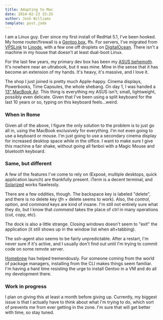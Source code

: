 ```yaml
---
title: Adapting to Mac
date: 2014-02-23 15:25
author: Josh Williams
template: post.jade
---
```

I am a Linux guy.  Ever since my first install of RedHat 5.1, I've been hooked.
My home router/firewall is a [Gentoo box](http://www.gentoo.org), ffs.  For
servers, I've migrated from [VPSLink](http://vpslink.com) to
[Linode](https://www.linode.com), with a few one off droplets on
[DigitalOcean](http://www.digitalocean.com).  There isn't a machine in my
house that doesn't at least dual-boot Linux.

For the last few years, my primary dev box has been my [ASUS behemoth](http://www.asus.com/ROG_ROG/G74SX/).
It's nowhere near an ultrabook, but it was mine.  Mine in the sense that it 
has become an extension of my hands.  It's heavy, it's massive, and I love it.

<!--more-->

The shop I just joined is pretty much Apple-happy.  Cinema displays, Powerbooks,
Time Capsules, the whole shebang.  On day 1, I was handed a [13" MacBook Air](http://support.apple.com/kb/SP670).
This thing is everything my ASUS isn't; small, lightweight, possibly even delicate.
Given that I've been using a split keyboard for the last 10 years or so, typing
on this keyboard feels...weird.

### When in Rome

Given all of the above, I figure the only solution to the problem is to just
go all in, using the MacBook exclusively for everything.  I'm not even going to
use a keyboard or mouse.  I'm just going to use a secondary cinema display for
increased desktop space while in the office.  I want to make sure I give this
machine a fair shake, without going all fanboi with a Magic Mouse and bluetooth
keyboard.

### Same, but different

A few of the features I've come to rely on (Exposé, multiple desktops, quick
application launch) are thankfully present.  iTerm is a decent terminal, and
[Solarized](http://ethanschoonover.com/solarized) works flawlessly.

There are a few oddities, though.  The backspace key is labeled "delete", and there
is no delete key (_fn_ + delete seems to work).  Also, the _control_, _option_,
and _command_ keys are kind of insane.  I'm still not entirely sure what they do,
but I know that _command_ takes the place of _ctrl_ in many operations (cut, copy, etc).

The dock is also a little strange.  Closing windows doesn't seem to "exit" the
application (it still shows up in the window list when alt+tabbing).

The ssh-agent also seems to be fairly unpredictable.  After a restart, I'm never sure
if it's active, and I usually don't find out until I'm trying to commit code
on some remote server.

[Homebrew](http://brew.sh) has helped tremendously.  For someone coming from the
world of package managers, installing from the CLI makes things seem familiar.  I'm
having a hard time resisting the urge to install Gentoo in a VM and do all my
development there.

### Work in progress

I plan on giving this at least a month before giving up.  Currently, my biggest
issue is that I actually have to think about what I'm trying to do, which sort
of prevents me from ever getting in the zone.  I'm sure that will get better
with time, so stay tuned.
